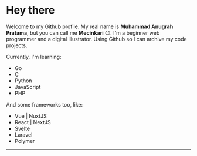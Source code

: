 <!-- ### Hi there 👋 -->

# Hey there
Welcome to my Github profile. My real name is **Muhammad Anugrah Pratama**, but you can call me **Mecinkari** 😉. I'm a beginner web programmer and a digital illustrator. Using Github so I can archive my code projects.

Currently, I'm learning:
- Go
- C
- Python
- JavaScript
- PHP

And some frameworks too, like:
- Vue | NuxtJS
- React | NextJS
- Svelte
- Laravel
- Polymer 

---

<!--
**mecinkari/mecinkari** is a ✨ _special_ ✨ repository because its `README.md` (this file) appears on your GitHub profile.

Here are some ideas to get you started:

- 🔭 I’m currently working on ...
- 🌱 I’m currently learning ...
- 👯 I’m looking to collaborate on ...
- 🤔 I’m looking for help with ...
- 💬 Ask me about ...
- 📫 How to reach me: ...
- 😄 Pronouns: ...
- ⚡ Fun fact: ...
-->
